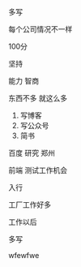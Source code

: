多写

每个公司情况不一样

100分

坚持


能力 智商

东西不多 就这么多


1. 写博客
2. 写公众号
3. 简书

百度 研究 郑州

前端
测试工作机会

入行

工厂工作好多

工作以后

多写




wfewfwe